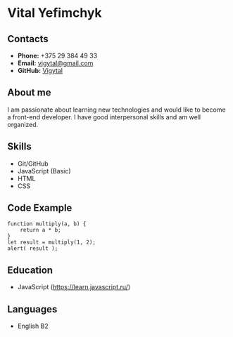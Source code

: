 # **Vital Yefimchyk**
## **Contacts**
* **Phone:** +375 29 384 49 33
* **Email:** vigytal@gmail.com
* **GitHub:** [Vigytal](https://github.com/Vigytal)
## **About me** 
I am passionate about learning new technologies and would like to become a front-end developer. I have good interpersonal skills and am well organized.
## **Skills**
* Git/GitHub
* JavaScript (Basic)
* HTML
* CSS
## **Code Example**
```
function multiply(a, b) {
    return a * b;
}
let result = multiply(1, 2);
alert( result );
```
## **Education**
* JavaScript (https://learn.javascript.ru/)
## **Languages**
* English B2